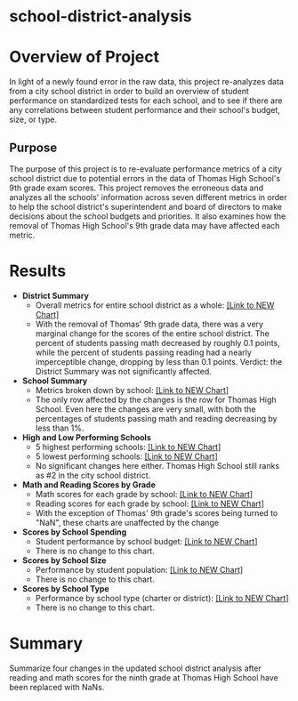 # school-district-analysis

# Overview of Project
In light of a newly found error in the raw data, this project re-analyzes data from a city school district in order to build an overview of student performance on standardized tests for each school, and to see if there are any correlations between student performance and their school's budget, size, or type.

## Purpose
The purpose of this project is to re-evaluate performance metrics of a city school district due to potential errors in the data of Thomas High School's 9th grade exam scores. This project removes the erroneous data and analyzes all the schools' information across seven different metrics in order to help the school district's superintendent and board of directors to make decisions about the school budgets and priorities. It also examines how the removal of Thomas High School's 9th grade data may have affected each metric.

# Results
- **District Summary**
  - Overall metrics for entire school district as a whole: [[Link to NEW Chart]](Resources/1_district_summary.PNG)
  - With the removal of Thomas' 9th grade data, there was a very marginal change for the scores of the entire school district. The percent of students passing math decreased by roughly 0.1 points, while the percent of students passing reading had a nearly imperceptible change, dropping by less than 0.1 points. Verdict: the District Summary was not significantly affected.
- **School Summary**
  - Metrics broken down by school: [[Link to NEW Chart]](Resources/2_school_summary.PNG)
  - The only row affected by the changes is the row for Thomas High School. Even here the changes are very small, with both the percentages of students passing math and reading decreasing by less than 1%.
- **High and Low Performing Schools**
  - 5 highest performing schools: [[Link to NEW Chart]](Resources/3_highest_performing_schools.PNG)
  - 5 lowest performing schools: [[Link to NEW Chart]](Resources/3_lowest_performing_schools.PNG)
  - No significant changes here either. Thomas High School still ranks as #2 in the city school district.
- **Math and Reading Scores by Grade**
  - Math scores for each grade by school: [[Link to NEW Chart]](Resources/4_math_scores_by_grade.PNG)
  - Reading scores for each grade by school: [[Link to NEW Chart]](Resources/4_reading_scores_by_grade.PNG)
  - With the exception of Thomas' 9th grade's scores being turned to "NaN", these charts are unaffected by the change
- **Scores by School Spending**
  - Student performance by school budget: [[Link to NEW Chart]](Resources/5_scores_by_school_spending.PNG)
  - There is no change to this chart.
- **Scores by School Size**
  - Performance by student population: [[Link to NEW Chart]](Resources/6_scores_by_school_size.PNG)
  - There is no change to this chart.
- **Scores by School Type**
  - Performance by school type (charter or district): [[Link to NEW Chart]](Resources/7_scores_by_school_type.PNG)
  - There is no change to this chart.

# Summary
Summarize four changes in the updated school district analysis after reading and math scores for the ninth grade at Thomas High School have been replaced with NaNs.
